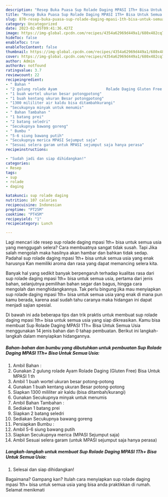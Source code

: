 ```yaml
---
description: "Resep Buka Puasa Sup Rolade Daging MPASI 1Th+ Bisa Untuk Semua Usia, Sempurna"
title: "Resep Buka Puasa Sup Rolade Daging MPASI 1Th+ Bisa Untuk Semua Usia, Sempurna"
slug: 870-resep-buka-puasa-sup-rolade-daging-mpasi-1th-bisa-untuk-semua-usia-sempurna
category: Uncategorized
date: 2023-02-05T09:41:36.427Z
image: https://img-global.cpcdn.com/recipes/4354a62969d449a1/680x482cq70/sup-rolade-daging-mpasi-1th-bisa-untuk-semua-usia-foto-resep-utama.jpg
hideToc: false
enableToc: true
enableTocContent: false
thumbnail: https://img-global.cpcdn.com/recipes/4354a62969d449a1/680x482cq70/sup-rolade-daging-mpasi-1th-bisa-untuk-semua-usia-foto-resep-utama.jpg
cover: https://img-global.cpcdn.com/recipes/4354a62969d449a1/680x482cq70/sup-rolade-daging-mpasi-1th-bisa-untuk-semua-usia-foto-resep-utama.jpg
author: Admin
authorAv: notfound
ratingvalue: 3.7
reviewcount: 22
recipeingredient:
- " Bahan "
- "2 gulung rolade Ayam                      Rolade Daging Gluten Free Bisa Untuk MPASI 1 th"
- "1 buah wortel ukuran besar potongpotong"
- "1 buah kentang ukuran Besar potongpotong"
- "1300 mililiter air kaldu bisa ditambahkurangi"
- "Secukupnya minyak untuk menumis"
- " Bahan Tambahan "
- "1 batang prei"
- "2 batang seledri"
- "Secukupnya bawang goreng"
- " Bumbu "
- "5-6 siung bawang putih"
- "Secukupnya merica MPASI Sejumput saja"
- "Sesuai selera garam untuk MPASI sejumput saja hanya perasa"
recipeinstructions:

- "Sudah jadi dan siap dihidangkan!"
categories:
- Resep
tags:
- sup
- rolade
- daging

katakunci: sup rolade daging 
nutrition: 107 calories
recipecuisine: Indonesian
preptime: "PT25M"
cooktime: "PT45M"
recipeyield: "1"
recipecategory: Lunch

---
```



Lagi mencari ide resep sup rolade daging mpasi 1th+ bisa untuk semua usia yang menggugah selera? Cara membuatnya sangat tidak susah. Tapi Jika salah mengolah maka hasilnya akan hambar dan bahkan tidak sedap. Padahal sup rolade daging mpasi 1th+ bisa untuk semua usia yang enak harusnya Kan memiliki aroma dan rasa yang dapat memancing selera kita.


Banyak hal yang sedikit banyak berpengaruh terhadap kualitas rasa dari sup rolade daging mpasi 1th+ bisa untuk semua usia, pertama dari jenis bahan, selanjutnya pemilihan bahan segar dan bagus, hingga cara mengolah dan menghidangkannya. Tak perlu bingung jika mau menyiapkan sup rolade daging mpasi 1th+ bisa untuk semua usia yang enak di mana pun kamu berada, karena asal sudah tahu caranya maka hidangan ini dapat menjadi sajian spesial.




Di bawah ini ada beberapa tips dan trik praktis untuk membuat sup rolade daging mpasi 1th+ bisa untuk semua usia yang siap dikreasikan. Kamu bisa membuat Sup Rolade Daging MPASI 1Th+ Bisa Untuk Semua Usia menggunakan 14 jenis bahan dan 0 tahap pembuatan. Berikut ini langkah-langkah dalam menyiapkan hidangannya.

<!--inarticleads1-->

##### Bahan-bahan dan bumbu yang dibutuhkan untuk pembuatan Sup Rolade Daging MPASI 1Th+ Bisa Untuk Semua Usia:

1. Ambil  Bahan :
1. Gunakan 2 gulung rolade Ayam                      Rolade Daging (Gluten Free) Bisa Untuk MPASI 1 th
1. Ambil 1 buah wortel ukuran besar potong-potong
1. Gunakan 1 buah kentang ukuran Besar potong-potong
1. Siapkan 1300 mililiter air kaldu (bisa ditambah/kurangi)
1. Gunakan Secukupnya minyak untuk menumis
1. Ambil  Bahan Tambahan :
1. Sediakan 1 batang prei
1. Siapkan 2 batang seledri
1. Sediakan Secukupnya bawang goreng
1. Persiapkan  Bumbu :
1. Ambil 5-6 siung bawang putih
1. Siapkan Secukupnya merica (MPASI Sejumput saja)
1. Ambil Sesuai selera garam (untuk MPASI sejumput saja hanya perasa)




<!--inarticleads2-->

##### Langkah-langkah untuk membuat Sup Rolade Daging MPASI 1Th+ Bisa Untuk Semua Usia:


1. Selesai dan siap dihidangkan!



Bagaimana? Gampang kan? Itulah cara menyiapkan sup rolade daging mpasi 1th+ bisa untuk semua usia yang bisa anda praktikkan di rumah. Selamat menikmati
